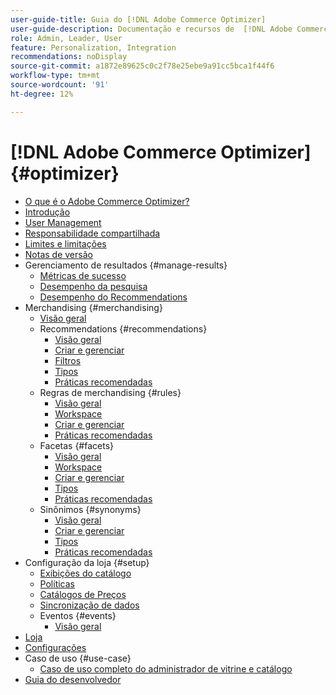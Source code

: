 ```yaml
---
user-guide-title: Guia do [!DNL Adobe Commerce Optimizer]
user-guide-description: Documentação e recursos de  [!DNL Adobe Commerce Optimizer].
role: Admin, Leader, User
feature: Personalization, Integration
recommendations: noDisplay
source-git-commit: a1872e89625c0c2f78e25ebe9a91cc5bca1f44f6
workflow-type: tm+mt
source-wordcount: '91'
ht-degree: 12%

---
```


# [!DNL Adobe Commerce Optimizer] {#optimizer}

- [O que é o Adobe Commerce Optimizer?](overview.md)
- [Introdução](get-started.md)
- [User Management](user-management.md)
- [Responsabilidade compartilhada](shared-responsibility.md)
- [Limites e limitações](boundaries-limits.md)
- [Notas de versão](release-notes.md)
- Gerenciamento de resultados {#manage-results}
   - [Métricas de sucesso](./manage-results/success-metrics.md)
   - [Desempenho da pesquisa](./manage-results/search-performance.md)
   - [Desempenho do Recommendations](./manage-results/recommendation-performance.md)
- Merchandising {#merchandising}
   - [Visão geral](./merchandising/overview.md)
   - Recommendations {#recommendations}
      - [Visão geral](./merchandising/recommendations/overview.md)
      - [Criar e gerenciar](./merchandising/recommendations/create.md)
      - [Filtros](./merchandising/recommendations/filters.md)
      - [Tipos](./merchandising/recommendations/types.md)
      - [Práticas recomendadas](./merchandising/recommendations/best-practice.md)
   - Regras de merchandising {#rules}
      - [Visão geral](./merchandising/rules/overview.md)
      - [Workspace](./merchandising/rules/workspace.md)
      - [Criar e gerenciar](./merchandising/rules/add.md)
      - [Práticas recomendadas](./merchandising/rules/best-practice.md)
   - Facetas {#facets}
      - [Visão geral](./merchandising/facets/overview.md)
      - [Workspace](./merchandising/facets/workspace.md)
      - [Criar e gerenciar](./merchandising/facets/add.md)
      - [Tipos](./merchandising/facets/type.md)
      - [Práticas recomendadas](./merchandising/facets/best-practice.md)
   - Sinônimos {#synonyms}
      - [Visão geral](./merchandising/synonyms/overview.md)
      - [Criar e gerenciar](./merchandising/synonyms/add.md)
      - [Tipos](./merchandising/synonyms/type.md)
      - [Práticas recomendadas](./merchandising/synonyms/best-practice.md)
- Configuração da loja {#setup}
   - [Exibições do catálogo](./setup/catalog-view.md)
   - [Políticas](./setup/policies.md)
   - [Catálogos de Preços](./setup/pricebooks.md)
   - [Sincronização de dados](./setup/data-sync.md)
   - Eventos {#events}
      - [Visão geral](./setup/events/overview.md)
- [Loja](storefront.md)
- [Configurações](settings.md)
- Caso de uso {#use-case}
   - [Caso de uso completo do administrador de vitrine e catálogo](./use-case/admin-use-case.md)
- [Guia do desenvolvedor](https://developer.adobe.com/commerce/services/optimizer/)
